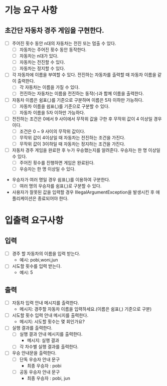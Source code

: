 # 기능 요구 사항

## 초간단 자동차 경주 게임을 구현한다.

- [ ] 주어진 횟수 동안 n대의 자동차는 전진 또는 멈출 수 있다.
  - [ ] 자동차는 주어진 횟수 동안 동작한다.
  - [ ] 자동차는 n대가 있다.
  - [ ] 자동차는 전진할 수 있다.
  - [ ] 자동차는 정지할 수 있다.
- [ ] 각 자동차에 이름을 부여할 수 있다. 전진하는 자동차를 출력할 때 자동차 이름을 같이 출력한다.
  - [ ] 각 자동차는 이름을 가질 수 있다.
  - [ ] 전진하는 자동차는 이름을 전진하는 동작(-)과 함께 이름을 출력한다.
- [ ] 자동차 이름은 쉼표(,)를 기준으로 구분하며 이름은 5자 이하만 가능하다. 
  - [ ] 자동차 이름을 쉼표(,)를 기준으로 구분할 수 있다.
  - [ ] 자동차 이름을 5자 이하만 가능하다.
- [ ] 전진하는 조건은 0에서 9 사이에서 무작위 값을 구한 후 무작위 값이 4 이상일 경우이다.
    - [ ] 조건은 0 ~ 9 사이의 무작위 값이다.
    - [ ] 무작위 값이 4이상일 때 자동차는 전진하는 조건을 가진다.
    - [ ] 무작위 값이 3이하일 때 자동차는 정지하는 조건을 가진다.
- [ ] 자동차 경주 게임을 완료한 후 누가 우승했는지를 알려준다. 우승자는 한 명 이상일 수 있다.
  - [ ] 주어진 횟수를 진행하면 게임은 완료된다.
  - [ ] 우승자는 한 명 이상일 수 있다.
- 우승자가 여러 명일 경우 쉼표(,)를 이용하여 구분한다.
  - [ ] 여러 명의 우승자를 쉼표(,)로 구분할 수 있다.
- 사용자가 잘못된 값을 입력할 경우 IllegalArgumentException을 발생시킨 후 애플리케이션은 종료되어야 한다.

# 입출력 요구사항

## 입력

- [ ] 경주 할 자동차의 이름을 입력 받는다.
   - 예시: pobi,woni,jun  
- [ ] 시도할 횟수를 입력 받는다.
  - 예시: 5


## 출력

- [ ] 자동차 입력 안내 메시지를 출력한다.
  - 메시지: 경주할 자동차 이름을 입력하세요.(이름은 쉼표(,) 기준으로 구분)
- [ ] 시도할 횟수 입력 안내 메시지를 출력한다.
  - 메시지: 시도할 횟수는 몇 회인가요?
- [ ] 실행 결과를 출력한다.
  - [ ] 실행 결과 안내 메시지를 출력한다.
    - 메시지: 실행 결과
  - [ ] 각 차수별 실행 결과를 출력한다.
- [ ] 우승 안내문을 출력한다.
  - [ ] 단독 우승자 안내 문구
    - 최종 우승자 : pobi
  - [ ] 공동 우승자 안내 문구
    - 최종 우승자 : pobi, jun



